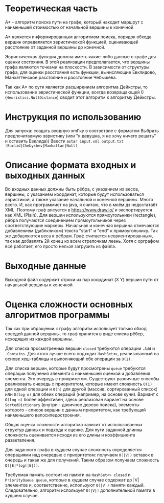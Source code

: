 # Теоретическая часть
A* - алгоритм поиска пути на графе, который находит маршрут с наименьшей стоимостью от начальной вершины к конечной.

A* является информированным алгоритмом поиска, порядок обхода вершин определяется эвристической функцией, оценивающей расстояние от заданной вершины до конечной.

Эвристическая функция должна иметь какие-либо данные о графе для оценки состояния. В этой реализации предполагается, что вершины графа являются точками на плоскости. В зависимости от структуры графа, для оценки расстояния есть функции, вычисляющие Евклидово, Манхэттенское расстояние и расстояние Чебышёва.

Так как A* по сути является расширением алгоритма Дейкстры, то использование эвристической функции, всегда возвращающей 0 (`Heuristics.NullDistance`) сводит этот алгоритм к алгоритму Дейкстры.

# Инструкция по использованию
Для запуска:
создать входную xml'ку в соответвие с форматом
Выбрать предпочитаемую эвристику (или "я девушка, я не хочу ничего решать" и оставить Евклида)) 
Ввести `astar input.xml output.txt [Euclid|Chebyshev|Manhattan|Null]`

# Описание формата входных и выходных данных
Во входных данных должны быть рёбра, с указанием их весов, вершины, с указанием координат, которые будут использоваться эвристикой, а также указание начальной и конечной вершины. Много всего. И, как программист на java, я считаю, что в моём дз недостатаёт XML. Поэтому граф рисуется в https://www.draw.io/ и экспортируется как XML (Plain). Для вершин используются прямоугольники (rectangle), рёбра получаются соединением прямоугольников через соответствующие маркеры. Начальная и конечная вершина отмечаются добавлением (даблкликом) текста "start" и "end" к прямоугольнику. Так же добавляются веса к рёбрам. Граф считается неориентированным, так как добавлять 2й конец ко всем стрелочкам леень. Хотя с орграфом всё работает, его просто нельзя загрузить из файла.

# Выходные данные
Выходной файл содержит строки из пар координат (X Y) вершин пути от начальной вершины к конечной.


# Оценка сложности основных алгоритмов программы
Так как при обращении к графу алгоритм использует только обход соседей данной вершины, то граф хранится в виде списка рёбер, исходящих из каждой вершины.

Для списка просмотренных вершин `closed` требуются операции `.Add` и `.Contains`. Для этого лучше всего подходит `HashSet<>`, реализованный на основе хеш-таблицы и выполняющий обе операции за `O(1)`.

Для списка вершин, которые будут просмотрены `queue` требуются операции получения элемента с наименьшей оценкой и добавления элемента. Это очередь с приоритетом. Существуют различные способы реализовать очередь с приоритетом, которые имеют сложность `O(1)` для одной операции и `O(n)` для другой (массив, сортированный список) или `O(log n)` для обеих операций (например, на основе кучи). Вариант с `O(log n)` более эффективен, здесь реализован вариант на основе `SortedDictionary` (внутри - двоичное дерево поиска), элементы которого - список вершин с данным приоритетом, как требующий наименьшего велосипедостроения.

Общая оценка сложности алгоритма зависит от использованных структур данных и подхода к оценке. Для пути заданной длинны сложность оценивается исходя из его длины и коэффициента разветвления. 

Для заданного графа в худшем случае сложность определяется операциями над очередью с приоритетом: получаем `O(|V|)` вставок в очередь и такая же для получений. Таким образом получаем сложность `O(|E|*log(|E|))`.

Требуемая память состоит из памяти на `HashSet<> closed` и `PriorityQueue queue`, которые в худшем случае содержат до |V| элементов и, соответственно, используют `O(|V|)` памяти каждый. Следовательно, алгоритм использует `O(|V|)` дополнительной памяти в худшем случае.

